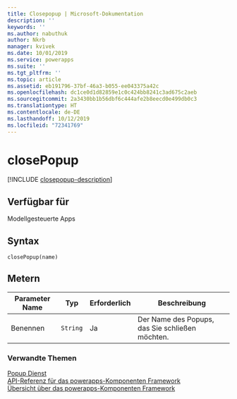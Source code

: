 ```yaml
---
title: Closepopup | Microsoft-Dokumentation
description: ''
keywords: ''
ms.author: nabuthuk
author: Nkrb
manager: kvivek
ms.date: 10/01/2019
ms.service: powerapps
ms.suite: ''
ms.tgt_pltfrm: ''
ms.topic: article
ms.assetid: eb191796-37bf-46a3-b055-ee043375a42c
ms.openlocfilehash: dc1ce0d1d82859e1c0c424bb8241c3ad675c2aeb
ms.sourcegitcommit: 2a3430bb1b56dbf6c444afe2b8eecd0e499db0c3
ms.translationtype: HT
ms.contentlocale: de-DE
ms.lasthandoff: 10/12/2019
ms.locfileid: "72341769"
---
```

# <a name="closepopup"></a>closePopup

[!INCLUDE [closepopup-description](includes/closepopup-description.md)]

## <a name="available-for"></a>Verfügbar für 

Modellgesteuerte Apps

## <a name="syntax"></a>Syntax

`closePopup(name)`

## <a name="parameters"></a>Metern

| Parameter Name|Typ|Erforderlich|Beschreibung|
| ------------- |----|--------|-----------|
|Benennen|`String`|Ja|Der Name des Popups, das Sie schließen möchten.|


### <a name="related-topics"></a>Verwandte Themen

[Popup Dienst](../popupservice.md)<br/>
[API-Referenz für das powerapps-Komponenten Framework](../../reference/index.md)<br/>
[Übersicht über das powerapps-Komponenten Framework](../../overview.md)